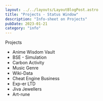 ```yaml
---
layout: ../../layouts/LayoutBlogPost.astro
title: "Projects - Status Window"
description: "Info-sheet on Projects"
pubDate: 2023-01-21
category: "info"
---
```


Projects
- Anime Wisdom Vault
- BSE - Simulation
- Carbon Activity
- Music Genre
- Wiki-Data
- Cheat Engine
Business
- Exp-er LTD
- Jiva Jewellers
- Art-rune